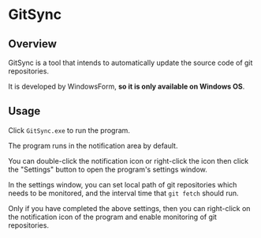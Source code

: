 # GitSync

## Overview

​GitSync is a tool that intends to automatically update the source code of git repositories.

It is developed by WindowsForm, **so it is only available on Windows OS**.

## Usage

Click `GitSync.exe` to run the program.

The program runs in the notification area by default.

You can double-click the notification icon or right-click the icon then click the "Settings" button to open the program's settings window.

In the settings window, you can set local path of git repositories which needs to be monitored, and the interval time that `git fetch` should run.

Only if you have completed the above settings, then you can right-click on the notification icon of the program and enable monitoring of git repositories.
